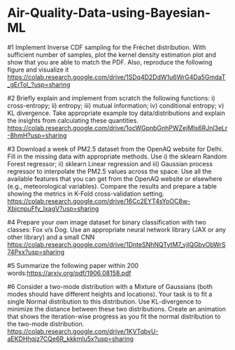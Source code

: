 # Air-Quality-Data-using-Bayesian-ML
#1 Implement Inverse CDF sampling for the Fréchet distribution. With sufficient number of samples, plot the kernel density estimation plot and show that you are able to match the PDF. Also, reproduce the following figure and visualize it
https://colab.research.google.com/drive/1SDq4D2DdW1u6WrG4Da5GmdaT_gErTol_?usp=sharing

#2 Briefly explain and implement from scratch the following functions: i) cross-entropy; ii) entropy; iii) mutual information; iv) conditional entropy; v) KL divergence. Take appropriate example toy data/distributions and explain the insights from calculating these quantities.
https://colab.research.google.com/drive/1ocWGpnbGnhPWZejMIs6RJnl3eLr-8hmH?usp=sharing

#3 Download a week of PM2.5 dataset from the OpenAQ website for Delhi. Fill in the missing data with appropriate methods. Use i) the sklearn Random Forest regressor; ii) sklearn Linear regression and iii) Gaussian process regressor to interpolate the PM2.5 values across the space. Use all the available features that you can get from the OpenAQ website or elsewhere (e.g., meteorological variables). Compare the results and prepare a table showing the metrics in K-Fold cross-validation setting.
https://colab.research.google.com/drive/16Cc2EYT4sYoOC8w-XbjcnpuFfy_IxagV?usp=sharing

#4 Prepare your own image dataset for binary classification with two classes: Fox v/s Dog. Use an appropriate neural network library (JAX or any other library) and a small CNN 
https://colab.research.google.com/drive/1DnteSNhNQTytM7_vjlQGbvObWrS74Pxx?usp=sharing

#5 Summarize the following paper within 200 words:https://arxiv.org/pdf/1906.08158.pdf

#6 Consider a two-mode distribution with a Mixture of Gaussians (both modes should have different heights and locations). Your task is to fit a single Normal distribution to this distribution. Use KL-divergence to minimize the distance between these two distributions. Create an animation that shows the iteration-wise progress as you fit the normal distribution to the two-mode distribution.
https://colab.research.google.com/drive/1KVTqbyU-aEKDHhqjz7CQe6R_kkkmlu5x?usp=sharing
